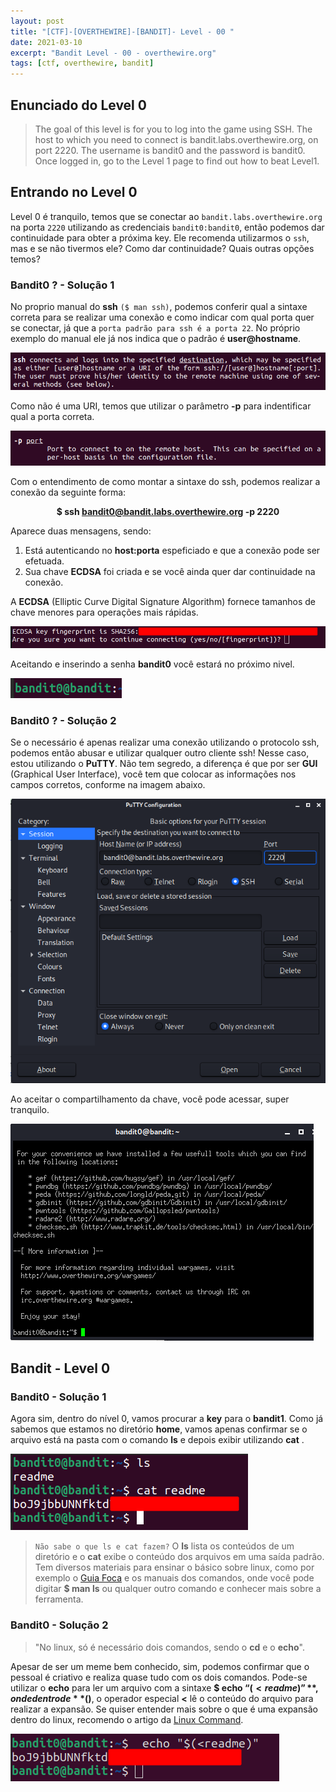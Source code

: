 ```yaml
---
layout: post
title: "[CTF]-[OVERTHEWIRE]-[BANDIT]- Level - 00 "
date: 2021-03-10
excerpt: "Bandit Level - 00 - overthewire.org"
tags: [ctf, overthewire, bandit]
---
```


## Enunciado do Level 0
>The goal of this level is for you to log into the game using SSH.
>The host to which you need to connect is bandit.labs.overthewire.org, on port 2220.
> The username is bandit0 and the password is bandit0.
> Once logged in, go to the Level 1 page to find out how to beat Level1.

## Entrando no Level 0
Level 0 é tranquilo, temos que se conectar ao `bandit.labs.overthewire.org` na porta `2220` utilizando as credenciais `bandit0:bandit0`, então podemos dar continuidade para obter a próxima key. Ele recomenda utilizarmos o `ssh`, mas e se não tivermos ele? Como dar continuidade? Quais outras opções temos?

### Bandit0 ? - Solução 1

No proprio manual do __ssh__ `($ man ssh)`, podemos conferir qual a sintaxe correta para se realizar uma conexão e como indicar com qual porta quer se conectar, já que a `porta padrão para ssh é a porta 22`. No próprio exemplo do manual ele já nos indica que o padrão é __user@hostname__.

![Sintaxe do ssh](/img_posts/ctf/overthewire/bandit/lvl0-1.png)

Como não é uma URI, temos que utilizar o parâmetro __-p__ para indentificar qual a porta correta.

![Parâmetro -p](/img_posts/ctf/overthewire/bandit/lvl0-2.png)

Com o entendimento de como montar a sintaxe do ssh, podemos realizar a conexão da seguinte forma:
<br><center> <b>$ ssh bandit0@bandit.labs.overthewire.org -p 2220</b></center>

Aparece duas mensagens, sendo:
1. Está autenticando no __host:porta__ espeficiado e que a conexão pode ser efetuada.
2. Sua chave __ECDSA__ foi criada e se você ainda quer dar continuidade na conexão.

 A __ECDSA__ (Elliptic Curve Digital Signature Algorithm) fornece tamanhos de chave menores para operações mais rápidas.

![ECDSA Key](/img_posts/ctf/overthewire/bandit/lvl0-3.png)

 Aceitando e inserindo a senha __bandit0__ você estará no próximo nivel.

![Shell Bandit](/img_posts/ctf/overthewire/bandit/lvl0-6.png)

### Bandit0 ? - Solução 2

Se o necessário é apenas realizar uma conexão utilizando o protocolo ssh, podemos então abusar e utilizar qualquer outro cliente ssh! Nesse caso, estou utilizando o __PuTTY__. Não tem segredo, a diferença é que por ser __GUI__ (Graphical User Interface), você tem que colocar as informações nos campos corretos, conforme na imagem abaixo.

 ![PuTTY](/img_posts/ctf/overthewire/bandit/lvl0-4.png)

Ao aceitar o compartilhamento da chave, você pode acessar, super tranquilo.

![Shell Bandit](/img_posts/ctf/overthewire/bandit/lvl0-5.png)

## Bandit - Level 0

### Bandit0 - Solução 1

Agora sim, dentro do nível 0, vamos procurar a __key__ para o __bandit1__. Como já sabemos que estamos no diretório __home__, vamos apenas confirmar se o arquivo está na pasta com o comando __ls__ e depois exibir utilizando __cat__ .

![Bandit0-1](/img_posts/ctf/overthewire/bandit/lvl0-7.png)

> `Não sabe o que ls e cat fazem?` O __ls__ lista os conteúdos de um diretório e o __cat__ exibe o conteúdo dos arquivos em uma saída padrão. Tem diversos materiais para ensinar o básico sobre linux, como por exemplo o [Guia Foca](https://www.guiafoca.org/guiaonline/) e os manuais dos comandos, onde você pode digitar __$ man ls__ ou qualquer outro comando e conhecer mais sobre a ferramenta.


### Bandit0 - Solução 2

>"No linux, só é necessário dois comandos, sendo o __cd__ e o **echo**".

 Apesar de ser um meme bem conhecido, sim, podemos confirmar que o pessoal é criativo e realiza quase tudo com os dois comandos. Pode-se utilizar o **echo** para ler um arquivo com a sintaxe  **$ echo “$(<readme)”**, onde dentro de **$()**, o operador especial **<** lê o conteúdo do arquivo para realizar a expansão. Se quiser entender mais sobre o que é uma expansão dentro do linux, recomendo o artigo da [Linux Command](https://linuxcommand.org/lc3_lts0080.php).

![Bandit0-2](/img_posts/ctf/overthewire/bandit/lvl0-8.png)
